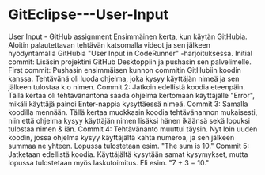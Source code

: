 # GitEclipse---User-Input
User Input - GitHub assignment
Ensimmäinen kerta, kun käytän GitHubia. Aloitin palautettavan tehtävän katsomalla videot ja sen jälkeen hyödyntämällä GitHubia "User Input in CodeRunner" -harjoituksessa.
Initial commit: Lisäsin projektini GitHub Desktoppiin ja pushasin sen palvelimelle.
First commit: Pushasin ensimmäisen kunnon commitin GitHubiin koodin kanssa. Tehtävänä oli luoda ohjelma, joka kysyy käyttäjän nimeä ja sen jälkeen tulostaa k.o nimen.
Commit 2: Jatkoin edellistä koodia eteenpäin. Tällä kertaa oli tehtävänantona saada ohjelma kertomaan käyttäjälle "Error", mikäli käyttäjä painoi Enter-nappia kysyttäessä nimeä.
Commit 3: Samalla koodilla mennään. Tällä kertaa muokkasin koodia tehtävänannon mukaisesti, niin että ohjelma kysyy käyttäjän nimen lisäksi hänen ikäänsä sekä lopuksi tulostaa nimen & iän.
Commit 4: Tehtävänanto muuttui täysin. Nyt loin uuden koodin, jossa ohjelma kysyy käyttäjältä kahta numeroa, ja sen jälkeen summaa ne yhteen. Lopussa tulostetaan esim. "The sum is 10."
Commit 5: Jatketaan edellistä koodia. Käyttäjältä kysytään samat kysymykset, mutta lopussa tulostetaan myös laskutoimitus. Eli esim. "7 + 3 = 10."
